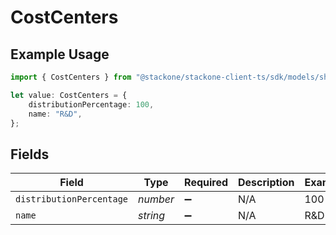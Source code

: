 # CostCenters

## Example Usage

```typescript
import { CostCenters } from "@stackone/stackone-client-ts/sdk/models/shared";

let value: CostCenters = {
    distributionPercentage: 100,
    name: "R&D",
};
```

## Fields

| Field                    | Type                     | Required                 | Description              | Example                  |
| ------------------------ | ------------------------ | ------------------------ | ------------------------ | ------------------------ |
| `distributionPercentage` | *number*                 | :heavy_minus_sign:       | N/A                      | 100                      |
| `name`                   | *string*                 | :heavy_minus_sign:       | N/A                      | R&D                      |